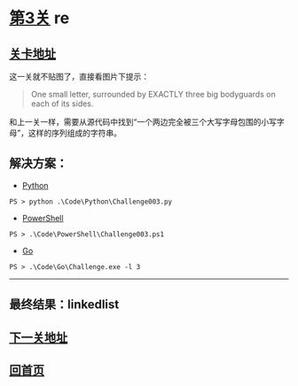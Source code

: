# [第3关][1] re

## [关卡地址][1]

这一关就不贴图了，直接看图片下提示：

>One small letter, surrounded by EXACTLY three big bodyguards on each of its sides. 

和上一关一样，需要从源代码中找到“一个两边完全被三个大写字母包围的小写字母”，这样的序列组成的字符串。

## 解决方案：

* [Python][2]

```
PS > python .\Code\Python\Challenge003.py
```

* [PowerShell][3]

```
PS > .\Code\PowerShell\Challenge003.ps1
```

* [Go][4]

```
PS > .\Code\Go\Challenge.exe -l 3
```

---
## 最终结果：linkedlist

## [下一关地址][5]

## [回首页][6]

[1]: http://www.pythonchallenge.com/pc/def/equality.html
[2]: ../Code/Python/Challenge003.py "点我查看源码"
[3]: ../Code/PowerShell/Challenge003.ps1 "点我查看源码"
[4]: ../Code/Go/Challenge003.go "点我查看源码"
[5]: http://www.pythonchallenge.com/pc/def/linkedlist.html
[6]: ../README.md "回首页"
